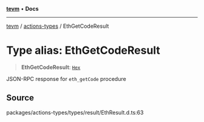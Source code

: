 [**tevm**](../../README.md) • **Docs**

***

[tevm](../../modules.md) / [actions-types](../README.md) / EthGetCodeResult

# Type alias: EthGetCodeResult

> **EthGetCodeResult**: [`Hex`](Hex.md)

JSON-RPC response for `eth_getCode` procedure

## Source

packages/actions-types/types/result/EthResult.d.ts:63
